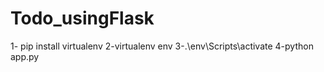# Todo_usingFlask
 
1- pip install virtualenv
2-virtualenv env
3-.\env\Scripts\activate
4-python app.py
